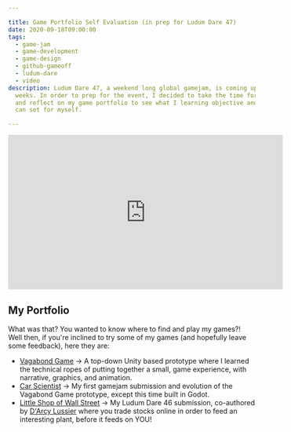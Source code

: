 ```yaml
---

title: Game Portfolio Self Evaluation (in prep for Ludum Dare 47)
date: 2020-09-18T09:00:00
tags:
  - game-jam
  - game-development
  - game-design
  - github-gameoff
  - ludum-dare
  - video
description: Ludum Dare 47, a weekend long global gamejam, is coming up in a few
  weeks. In order to prep for the event, I decided to take the time for review
  and reflect on my game portfolio to see what I learning objective and goals I
  can set for myself.

---
```



<iframe width="560" height="315" src="https://www.youtube.com/embed/V_zCHtZIsYw" frameborder="0" allow="accelerometer; autoplay; clipboard-write; encrypted-media; gyroscope; picture-in-picture" allowfullscreen></iframe>

## My Portfolio

What was that? You wanted to know where to find and play my games?! Well then, if you're inclined to try some of my games (and hopefully leave some feedback), here they are:

* [Vagabond Game](https://davidwesst.itch.io/vagabondgame) -> A top-down Unity based prototype where I learned the technical ropes of putting together a small, game experience, with narrative, graphics, and animation.
* [Car Scientist](https://davidwesst.itch.io/leaps-and-bounds) -> My first gamejam submission and evolution of the Vagabond Game prototype, except this time built in Godot.
* [Little Shop of Wall Street](https://davidwesst.itch.io/little-shop-of-wall-street) -> My Ludum Dare 46 submission, co-authored by [D'Arcy Lussier](https://westerndevs.com/bios/darcy_lussier/) where you trade stocks online in order to feed an interesting plant, before it feeds on YOU!